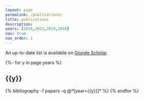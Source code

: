 ```yaml
---
layout: page
permalink: /publications/
title: publications
description: 
years: [2024,2023,2019,2018]
nav: true
nav_order: 1
---
```


An up-to-date list is available on [Google Scholar](https://scholar.google.com/citations?user=XCaHtRUAAAAJ&hl=en).

<!-- _pages/publications.md -->
<div class="publications">

{%- for y in page.years %}
  <h2 class="year">{{y}}</h2>
  {% bibliography -f papers -q @*[year={{y}}]* %}
{% endfor %}

</div>
